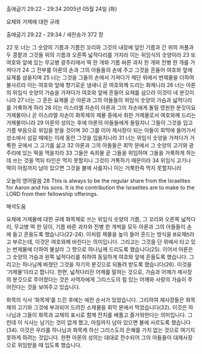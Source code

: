 출애굽기 29:22 - 29:34 
2005년 05월 24일 (화)

요제와 거제에 대한 규례



출애굽기 29:22 - 29:34 / 새찬송가 372 장


22 또 너는 그 숫양의 기름과 기름진 꼬리와 그것의 내장에 덮인 기름과 간 위의 꺼풀과 두 콩팥과 그것들 위의 기름과 오른쪽 넓적다리를 가지라 이는 위임식의 숫양이라 23 또 여호와 앞에 있는 무교병 광주리에서 떡 한 개와 기름 바른 과자 한 개와 전병 한 개를 가져다가 24 그 전부를 아론의 손과 그의 아들들의 손에 주고 그것을 흔들어 여호와 앞에 요제를 삼을지며 25 너는 그것을 그들의 손에서 가져다가 제단 위에서 번제물을 더하여 불사르라 이는 여호와 앞에 향기로운 냄새니 곧 여호와께 드리는 화제니라 26 너는 아론의 위임식 숫양의 가슴을 가져다가 여호와 앞에 흔들어 요제를 삼으라 이것이 네 분깃이니라 27 너는 그 흔든 요제물 곧 아론과 그의 아들들의 위임식 숫양의 가슴과 넓적다리를 거룩하게 하라 28 이는 이스라엘 자손이 아론과 그의 자손에게 돌릴 영원한 분깃이요 거제물이니 곧 이스라엘 자손이 화목제의 제물 중에서 취한 거제물로서 여호와께 드리는 거제물이니라 29 아론의 성의는 후에 아론의 아들들에게 돌릴지니 그들이 그것을 입고 기름 부음으로 위임을 받을 것이며 30 그를 이어 제사장이 되는 아들이 회막에 들어가서 성소에서 섬길 때에는 이레 동안 그것을 입을지니라 31 너는 위임식 숫양을 가져다가 거룩한 곳에서 그 고기를 삶고 32 아론과 그의 아들들은 회막 문에서 그 숫양의 고기와 광주리에 있는 떡을 먹을지라 33 그들은 속죄물 곧 그들을 위임하며 그들을 거룩하게 하는 데 쓰는 것을 먹되 타인은 먹지 못할지니 그것이 거룩하기 때문이라 34 위임식 고기나 떡이 아침까지 남아 있으면 그것을 불에 사를지니 이는 거룩한즉 먹지 못할지니라 

오늘의 영어말씀 
28 This is always to be the regular share from the Israelites for Aaron and his sons. It is the contribution the Israelites are to make to the LORD from their fellowship offerings.

해석도움





요제에 거제물에 대한 규례 
화목제로 쓰는 위임식 숫양의 기름, 그 꼬리와 오른쪽 넓적다리, 무교병 떡 한 덩이, 기름 바른 과자와 전병 한 개씩을 모두 아론과 그의 아들들이 손에 들고 흔들도록 했습니다(22-24). 이처럼 제물을 높이 들어 흔드는 방식을 ꡐ요제ꡑ라고 부르는데, 이것은 여호와께 바친다는 의미입니다. 그리고는 그것을 단 위에서 타고 있는 번제물에 더하여 불살라 그 향으로 하나님께 드리도록 했습니다(25). 이어서 아론은 그 숫양의 가슴과 왼쪽 넓적다리를 취하여 동일하게 여호와 앞에 흔들도록 했습니다. 그리고는 하나님께 바쳤던 그것을 자기의 분깃으로 되돌려 받도록 했습니다(26). 이것을 ‘거제물’이라고 합니다. 한편, 넓적다리란 어깨를 말하는 것으로, 가슴과 어깨가 제사장의 분깃으로 주어졌다는 것은 사역자에게 그리스도의 힘 있는 어깨와 사랑의 가슴이 주어진다는 것을 보여주고 있습니다. 

화목의 식사 
‘화목제’를 드린 후에는 애찬 순서가 있었습니다. 그리하여 제사장들은 화목제의 고기와 그것에 부과되어 드려진 소제물을 회막 문에서 먹었습니다(32). 이것은 하나님과 그들이 화목과 교제의 표시로 함께 잔치를 베풀고 즐거워한다는 의미입니다. 그런데 이 식사는 남기는 것이 없게 했고, 아침까지 남아 있으면 불에 사르도록 했습니다(34). 이것은 우리를 하나님과 화목케 하신 그리스도의 은혜를 가치 없는 것으로 여기지 못하게 하려는 것입니다. 한편 아론의 성의는 대대로 전수되어 그의 아들들이 대제사장으로 위임받을 때 입도록 했습니다.